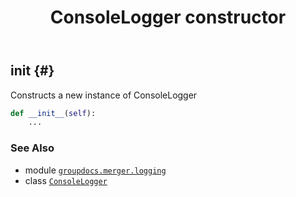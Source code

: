 ﻿---
title: ConsoleLogger constructor
second_title: GroupDocs.Merger for Python via .NET API References
description: 
type: docs
url: /python-net/groupdocs.merger.logging/consolelogger/__init__/
is_root: false
weight: 10
---

## __init__ {#}

Constructs a new instance of ConsoleLogger



```python
def __init__(self):
    ...
```





### See Also
* module [`groupdocs.merger.logging`](../../)
* class [`ConsoleLogger`](/merger/python-net/groupdocs.merger.logging/consolelogger)
